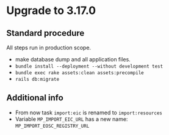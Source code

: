 # Upgrade to 3.17.0

## Standard procedure

All steps run in production scope.

- make database dump and all application files.
- `bundle install --deployment --without development test`
- `bundle exec rake assets:clean assets:precompile`
- `rails db:migrate`

## Additional info

- From now task `import:eic` is renamed to `import:resources`
- Variable `MP_IMPORT_EIC_URL` has a new name: `MP_IMPORT_EOSC_REGISTRY_URL`
